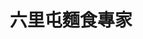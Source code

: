 ---
title: "六里屯麵食專家"
description: "六里屯麵食專家"
layout: shop
keywords:
  - 美食競賽
  - 台灣美食
  - 美食精選
datePublished: "2025-06-30"
dateModified: "2025-07-07"
city: "花蓮縣"
district: "吉安鄉"
address: "973花蓮縣吉安鄉建國路一段302號"
phone: "038577809"
geo: "23.988553373284326, 121.58537973850227"
google_map: "https://maps.app.goo.gl/LDDJZgq8eHit1Yq59"
footinder: "https://footinder.com.tw/%E8%8A%B1%E8%93%AE%E7%B8%A3%E5%90%89%E5%AE%89%E9%84%89/60785/"
official: "https://www.facebook.com/lltnoodle/"
award:
  - name: "台北國際牛肉麵節"
    year: "2024"
    entries:
      - group: "鮮食組"
        cooking_style: "紅燒"
        rank: "銀牌"

---
